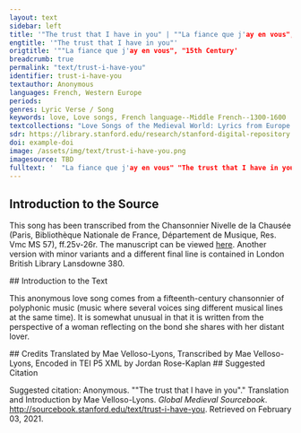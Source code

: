 ```yaml
---
layout: text
sidebar: left
title: '"The trust that I have in you" | ""La fiance que j'ay en vous", "15th Century'
engtitle: '"The trust that I have in you"'
origtitle: '""La fiance que j'ay en vous", "15th Century'
breadcrumb: true
permalink: "text/trust-i-have-you"
identifier: trust-i-have-you
textauthor: Anonymous
languages: French, Western Europe
periods: 
genres: Lyric Verse / Song
keywords: love, Love songs, French language--Middle French--1300-1600
textcollections: "Love Songs of the Medieval World: Lyrics from Europe and Asia"
sdr: https://library.stanford.edu/research/stanford-digital-repository 
doi: example-doi 
image: /assets/img/text/trust-i-have-you.png
imagesource: TBD 
fulltext: '  "La fiance que j'ay en vous" "The trust that I have in you" La fiance que j'ay en vous The trust that I have in you Mon amy sans ung autre eslire my love, without wanting to choose anyone else, Me fait oublier le martire makes me forget the torture Que Jay et tout mon grant courroux that I suffer and all my great anguish. Car une foiz nous verrons nous For one day we will see each other Mais quest ce qui le me fait dire But what is it that tells me that? La fiance The trust Pardieu voire et maugre tous By God! Truly, despite all Ceulx qui ont voulu contredire those who wanted to deny it, Autre que dieu ne nous puet nuyre no one but God can do us harm Car a ce Jay tout mon recours because all my strength comes from this: La fiance The trust '
---
```

## Introduction to the Source 
<p>This song has been transcribed from the Chansonnier Nivelle de la Chausée (Paris, Bibliothèque Nationale de France, Département de Musique, Res. Vmc MS 57), ff.25v-26r. The manuscript can be viewed <a href="https://gallica.bnf.fr/ark:/12148/btv1b55007270r/f50.item">here</a>. Another version with minor variants and a different final line is contained in London British Library Lansdowne 380.</p>
## Introduction to the Text 
<p>This anonymous love song comes from a fifteenth-century chansonnier of polyphonic music (music where several voices sing different musical lines at the same time). It is somewhat unusual in that it is written from the perspective of a woman reflecting on the bond she shares with her distant lover.</p>
## Credits
Translated by Mae Velloso-Lyons, Transcribed by Mae Velloso-Lyons, 
Encoded in TEI P5 XML by Jordan Rose-Kaplan
## Suggested Citation
<p>Suggested citation: Anonymous.  ""The trust that I have in you"." Translation and Introduction by Mae Velloso-Lyons. <em>Global Medieval Sourcebook</em>. <a href="http://sourcebook.stanford.edu/text/trust-i-have-you">http://sourcebook.stanford.edu/text/trust-i-have-you</a>. Retrieved on February 03, 2021.</p>